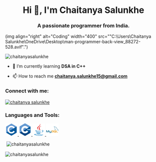 <h1 align="center">Hi 👋, I'm Chaitanya Salunkhe</h1>
<h3 align="center">A passionate programmer from India.</h3>
(img align="right" alt="Coding" width="400" src=""C:\Users\Chaitanya Salunkhe\OneDrive\Desktop\man-programmer-back-view_88272-528.avif".")
<p align="left"> <img src="https://komarev.com/ghpvc/?username=chaitanyasalunkhe&label=Profile%20views&color=0e75b6&style=flat" alt="chaitanyasalunkhe" /> </p>

- 🌱 I’m currently learning **DSA in C++**

- 📫 How to reach me **chaitanya.salunkhe15@gmail.com**

<h3 align="left">Connect with me:</h3>
<p align="left">
<a href="https://linkedin.com/in/chaitanya salunkhe" target="blank"><img align="center" src="https://raw.githubusercontent.com/rahuldkjain/github-profile-readme-generator/master/src/images/icons/Social/linked-in-alt.svg" alt="chaitanya salunkhe" height="30" width="40" /></a>
</p>

<h3 align="left">Languages and Tools:</h3>
<p align="left"> <a href="https://www.cprogramming.com/" target="_blank" rel="noreferrer"> <img src="https://raw.githubusercontent.com/devicons/devicon/master/icons/c/c-original.svg" alt="c" width="40" height="40"/> </a> <a href="https://www.w3schools.com/cpp/" target="_blank" rel="noreferrer"> <img src="https://raw.githubusercontent.com/devicons/devicon/master/icons/cplusplus/cplusplus-original.svg" alt="cplusplus" width="40" height="40"/> </a> <a href="https://www.java.com" target="_blank" rel="noreferrer"> <img src="https://raw.githubusercontent.com/devicons/devicon/master/icons/java/java-original.svg" alt="java" width="40" height="40"/> </a> <a href="https://www.mysql.com/" target="_blank" rel="noreferrer"> <img src="https://raw.githubusercontent.com/devicons/devicon/master/icons/mysql/mysql-original-wordmark.svg" alt="mysql" width="40" height="40"/> </a> </p>

<p>&nbsp;<img align="center" src="https://github-readme-stats.vercel.app/api?username=chaitanyasalunkhe&show_icons=true&locale=en" alt="chaitanyasalunkhe" /></p>

<p><img align="center" src="https://github-readme-streak-stats.herokuapp.com/?user=chaitanyasalunkhe&" alt="chaitanyasalunkhe" /></p>
